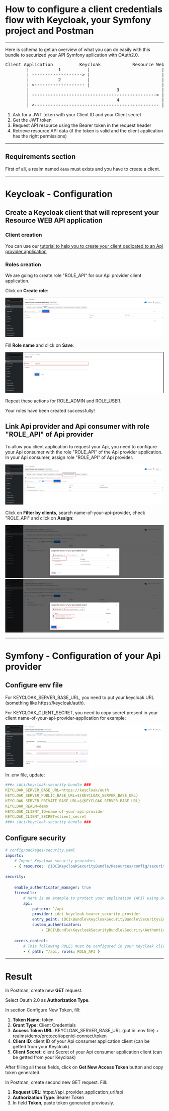 How to configure a client credentials flow with Keycloak, your Symfony project and Postman
=========================================================================================

---

Here is schema to get an overview of what you can do easily with this bundle to securized your API Symfony apllication with OAuth2.0.

<pre>
Client Application          Keycloak            Resource Web API (Symfony)
        |           1          |                           |
        | -------------------> |                           |
        |           2          |                           |
        | <------------------- |                           |
        |                                 3                |
        | -----------------------------------------------> |
        |                                 4                |
        | <----------------------------------------------- |
</pre>

1. Ask for a JWT token with your Client ID and your Client secret
2. Get the JWT token
3. Request API resource using the Bearer token in the request header
4. Retrieve resource API data (if the token is valid and the client application has the right permissions)
---

## Requirements section

First of all, a realm named `demo` must exists and you have to create a client.

---

# Keycloak - Configuration

## Create a Keycloak client that will represent your Resource WEB API application

### Client creation

You can use our [tutorial to help you to create your client dedicated to an Api provider application](./keycloak-help-guide-client-configuration.md)

### Roles creation

We are going to create role "ROLE_API" for our Api provider client application.

Click on **Create role**:

![Image](screenshots/screen_with_create_role_button_2.png)

Fill **Role name** and click on **Save**:

![Image](screenshots/create_role_ROLE_API.png)

Repeat these actions for ROLE_ADMIN and ROLE_USER.

Your roles have been created successfully!

## Link Api provider and Api consumer with role "ROLE_API" of Api provider

To allow you client application to request your Api, you need to configure your Api consumer with the role "ROLE_API" of the Api provider application.
In your Api consumer, assign role "ROLE_API" of Api provider.

![Image](screenshots/screen_with_assign_role_button_for_client.png)

Click on **Filter by clients**, search name-of-your-api-provider, check "ROLE_API" and click on **Assign**:

![Image](screenshots/screen_assign_roles_to_api_consumer_without_filter_applied.png)
![Image](screenshots/screen_assign_roles_to_api_consumer_with_filter_applied.png)


---

# Symfony - Configuration of your Api provider

## Configure env file

For KEYCLOAK_SERVER_BASE_URL, you need to put your keycloak URL (something like https://keycloak/auth).

For KEYCLOAK_CLIENT_SECRET, you need to copy secret present in your client name-of-your-api-provider-application for example:

![Image](screenshots/screen_api_provider_application_credentials.png)

In .env file, update:
```yaml
###> idci/keycloak-security-bundle ###
KEYCLOAK_SERVER_BASE_URL=https://keycloak/auth
KEYCLOAK_SERVER_PUBLIC_BASE_URL=${KEYCLOAK_SERVER_BASE_URL}
KEYCLOAK_SERVER_PRIVATE_BASE_URL=${KEYCLOAK_SERVER_BASE_URL}
KEYCLOAK_REALM=demo
KEYCLOAK_CLIENT_ID=name-of-your-api-provider
KEYCLOAK_CLIENT_SECRET=client_secret
###< idci/keycloak-security-bundle ###
```

## Configure security

```yaml
# config/packages/security.yaml
imports:
    # Import Keycloak security providers
    - { resource: '@IDCIKeycloakSecurityBundle/Resources/config/security.yaml' }

security:

    enable_authenticator_manager: true
    firewalls:
        # Here is an example to protect your application (API) using OAuth 2 Client Credentials Flow (JWT with Bearer token authentication)
        api:
            pattern: ^/api
            provider: idci_keycloak_bearer_security_provider
            entry_point: IDCI\Bundle\KeycloakSecurityBundle\Security\EntryPoint\BearerAuthenticationEntryPoint
            custom_authenticators:
                - IDCI\Bundle\KeycloakSecurityBundle\Security\Authenticator\KeycloakBearerAuthenticator

    access_control:
        # This following ROLES must be configured in your Keycloak client
        - { path: ^/api, roles: ROLE_API }
```

---

# Result

In Postman, create new **GET** request.

Select Oauth 2.0 as **Authorization Type**.

In section Configure New Token, fill:
1. **Token Name**: token
2. **Grant Type**: Client Credentials
3. **Access Token URL**: KEYCLOAK_SERVER_BASE_URL (put in .env file) + realms/demo/protocol/openid-connect/token
4. **Client ID**: client ID of your Api consumer application client (can be getted from your Keycloak)
5. **Client Secret**: client Secret of your Api consumer application client (can be getted from your Keycloak)

After filling all these fields, click on **Get New Access Token** button and copy token generated.

In Postman, create second new GET request. Fill:
1. **Request URL**: https://api_provider_application_url/api
2. **Authorization Type**: Bearer Token
3. In field **Token**, paste token generated previously.